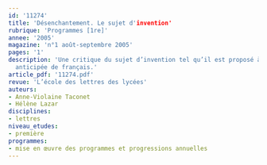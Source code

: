 ```yaml
---
id: '11274'
title: 'Désenchantement. Le sujet d'invention'
rubrique: 'Programmes [1re]'
annee: '2005'
magazine: 'n°1 août-septembre 2005'
pages: '1'
description: 'Une critique du sujet d’invention tel qu’il est proposé à l’épreuve
  anticipée de français.'
article_pdf: '11274.pdf'
revue: 'L’école des lettres des lycées'
auteurs:
- Anne-Violaine Taconet
- Hélène Lazar
disciplines:
- lettres
niveau_etudes:
- première
programmes:
- mise en œuvre des programmes et progressions annuelles
---
```

